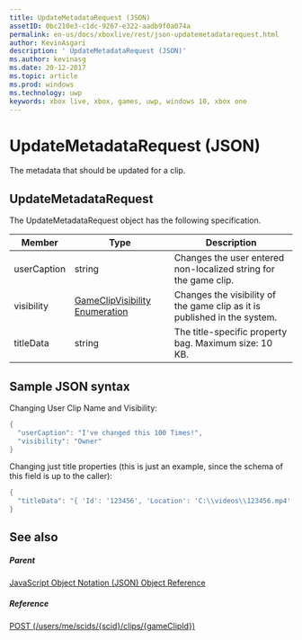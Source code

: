 ```yaml
---
title: UpdateMetadataRequest (JSON)
assetID: 0bc210e3-c1dc-9267-e322-aadb9f0a074a
permalink: en-us/docs/xboxlive/rest/json-updatemetadatarequest.html
author: KevinAsgari
description: ' UpdateMetadataRequest (JSON)'
ms.author: kevinasg
ms.date: 20-12-2017
ms.topic: article
ms.prod: windows
ms.technology: uwp
keywords: xbox live, xbox, games, uwp, windows 10, xbox one
---
```



# UpdateMetadataRequest (JSON)
The metadata that should be updated for a clip. 
<a id="ID4EN"></a>

 
## UpdateMetadataRequest
 
The UpdateMetadataRequest object has the following specification.
 
| Member| Type| Description| 
| --- | --- | --- | 
| userCaption| string| Changes the user entered non-localized string for the game clip.| 
| visibility| [GameClipVisibility Enumeration](../enums/gvr-enum-gameclipvisibility.md)| Changes the visibility of the game clip as it is published in the system.| 
| titleData| string| The title-specific property bag. Maximum size: 10 KB.| 
  
<a id="ID4EBC"></a>

 
## Sample JSON syntax
 
Changing User Clip Name and Visibility:
 

```cpp
{
  "userCaption": "I've changed this 100 Times!",
  "visibility": "Owner"
}

```

 
Changing just title properties (this is just an example, since the schema of this field is up to the caller):
 

```cpp
{
  "titleData": "{ 'Id': '123456', 'Location': 'C:\\videos\\123456.mp4' }"
}

```

  
<a id="ID4EQC"></a>

 
## See also
 
<a id="ID4ESC"></a>

 
##### Parent 

[JavaScript Object Notation (JSON) Object Reference](atoc-xboxlivews-reference-json.md)

  
<a id="ID4E3C"></a>

 
##### Reference 

[POST (/users/me/scids/{scid}/clips/{gameClipId})](../uri/dvr/uri-usersmescidclipsgameclipidpost.md)

   